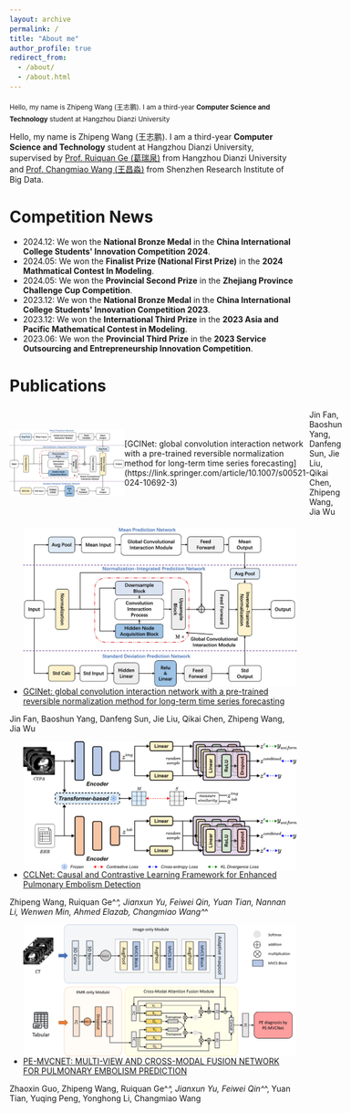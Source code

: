 ```yaml
---
layout: archive
permalink: /
title: "About me"
author_profile: true
redirect_from: 
  - /about/
  - /about.html
---
```

<sub>Hello, my name is Zhipeng Wang (王志鹏). I am a third-year **Computer Science and Technology** student at Hangzhou Dianzi University</sub>

Hello, my name is Zhipeng Wang (王志鹏). I am a third-year **Computer Science and Technology** student at Hangzhou Dianzi University, supervised by [Prof. Ruiquan Ge (葛瑞泉)](https://faculty.hdu.edu.cn/jsjxy/grq/main.htm) from Hangzhou Dianzi University and [Prof. Changmiao Wang (王昌淼)](https://www.sribd.cn/teacher/505) from Shenzhen Research Institute of Big Data.


# Competition News
+ 2024.12: We won the **National Bronze Medal** in the **China International College Students' Innovation Competition 2024**.
+ 2024.05: We won the **Finalist Prize (National First Prize)** in the **2024 Mathmatical Contest In Modeling**.
+ 2024.05: We won the **Provincial Second Prize** in the **Zhejiang Province Challenge Cup Competition**.
+ 2023.12: We won the **National Bronze Medal** in the **China International College Students' Innovation Competition 2023**.
+ 2023.12: We won the **International Third Prize** in the **2023 Asia and Pacific Mathematical Contest in Modeling**.
+ 2023.06: We won the **Provincial Third Prize** in the **2023 Service Outsourcing and Entrepreneurship Innovation Competition**.

# Publications
<div style="display: flex; align-items: center; width: 100%; height: 200px;">
    <div style="flex: 0 0 40%; display: flex; justify-content: center; align-items: center;">
        <img src="https://github.com/LeavingStarW/LeavingStarW.github.io/blob/master/images/GCINet.webp" alt="Image Description" style="max-width: 100%; max-height: 100%;">
    </div>
    <div style="flex: 0 0 60%; display: flex; justify-content: center; align-items: center;">
        <p>[GCINet: global convolution interaction network with a pre-trained reversible normalization method for long-term time series forecasting](https://link.springer.com/article/10.1007/s00521-024-10692-3)

Jin Fan, Baoshun Yang, Danfeng Sun, Jie Liu, Qikai Chen, Zhipeng Wang, Jia Wu</p>
    </div>
</div>



+ <img align="left" src="https://github.com/LeavingStarW/LeavingStarW.github.io/blob/master/images/GCINet.webp"/> [GCINet: global convolution interaction network with a pre-trained reversible normalization method for long-term time series forecasting](https://link.springer.com/article/10.1007/s00521-024-10692-3)

Jin Fan, Baoshun Yang, Danfeng Sun, Jie Liu, Qikai Chen, Zhipeng Wang, Jia Wu

+ <img align="left" src="https://github.com/LeavingStarW/LeavingStarW.github.io/blob/master/images/CCLNet.png"/> [CCLNet: Causal and Contrastive Learning Framework for Enhanced Pulmonary Embolism Detection](https://ieeexplore.ieee.org/document/10821899)

Zhipeng Wang, Ruiquan Ge^*^, Jianxun Yu, Feiwei Qin, Yuan Tian, Nannan Li, Wenwen Min, Ahmed Elazab, Changmiao Wang^*^

+ <img align="left" src="https://github.com/LeavingStarW/LeavingStarW.github.io/blob/master/images/PE-MVCNet.png"/> [PE-MVCNET: MULTI-VIEW AND CROSS-MODAL FUSION NETWORK FOR PULMONARY EMBOLISM PREDICTION](https://ieeexplore.ieee.org/document/10635747)

Zhaoxin Guo, Zhipeng Wang, Ruiquan Ge^*^, Jianxun Yu, Feiwei Qin^*^, Yuan Tian, Yuqing Peng, Yonghong Li, Changmiao Wang

<!--+ <img align="left" src=""/> [A Novel Fusion Network for Apple Image Classification and Quantity Recognition]
(https://dl.acm.org/doi/10.1145/3653781.3653794)

Hanyu Jiang, Zhipeng Wang, Jiahan Chen, Guanyuan Pan, Yudie Jin-->




